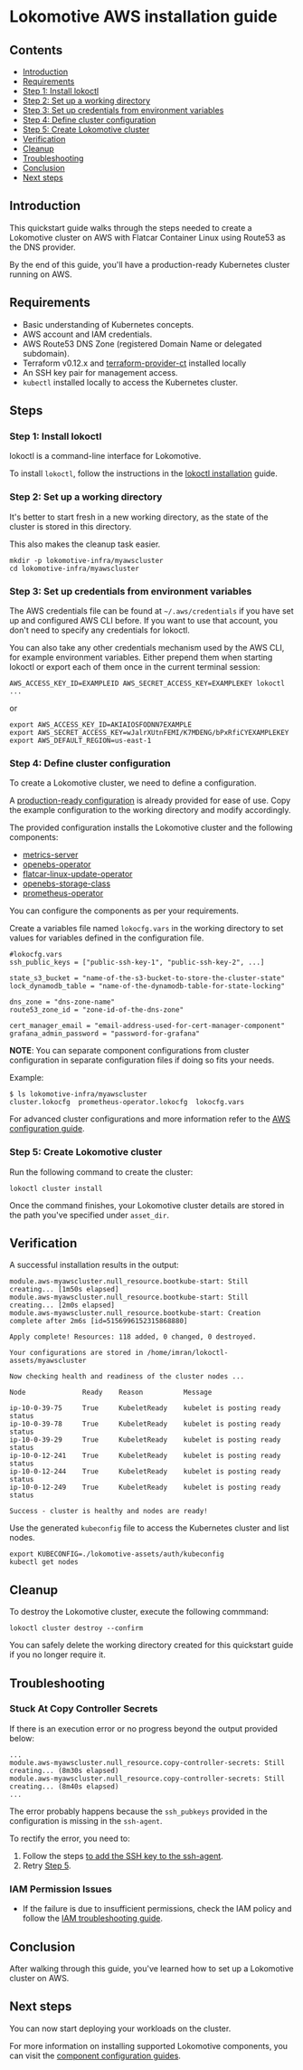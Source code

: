 # Lokomotive AWS installation guide

## Contents

* [Introduction](#introduction)
* [Requirements](#requirements)
* [Step 1: Install lokoctl](#step-1-install-lokoctl)
* [Step 2: Set up a working directory](#step-2-set-up-a-working-directory)
* [Step 3: Set up credentials from environment variables](#step-3-set-up-credentials-from-environment-variables)
* [Step 4: Define cluster configuration](#step-4-define-cluster-configuration)
* [Step 5: Create Lokomotive cluster](#step-5-create-lokomotive-cluster)
* [Verification](#verification)
* [Cleanup](#cleanup)
* [Troubleshooting](#troubleshooting)
* [Conclusion](#conclusion)
* [Next steps](#next-steps)

## Introduction

This quickstart guide walks through the steps needed to create a Lokomotive cluster on AWS with
Flatcar Container Linux using Route53 as the DNS provider.

By the end of this guide, you'll have a production-ready Kubernetes cluster running on AWS.

## Requirements

* Basic understanding of Kubernetes concepts.
* AWS account and IAM credentials.
* AWS Route53 DNS Zone (registered Domain Name or delegated subdomain).
* Terraform v0.12.x and [terraform-provider-ct](https://github.com/poseidon/terraform-provider-ct)
  installed locally
* An SSH key pair for management access.
* `kubectl` installed locally to access the Kubernetes cluster.

## Steps

### Step 1: Install lokoctl

lokoctl is a command-line interface for Lokomotive.

To install `lokoctl`, follow the instructions in the [lokoctl installation](../installer/lokoctl.md)
guide.

### Step 2: Set up a working directory

It's better to start fresh in a new working directory, as the state of the cluster is stored in this
directory.

This also makes the cleanup task easier.

```console
mkdir -p lokomotive-infra/myawscluster
cd lokomotive-infra/myawscluster
```

### Step 3: Set up credentials from environment variables

The AWS credentials file can be found at `~/.aws/credentials` if you have set up and configured AWS
CLI before. If you want to use that account, you don't need to specify any credentials for lokoctl.

You can also take any other credentials mechanism used by the AWS CLI, for example environment
variables. Either prepend them when starting lokoctl or export each of them once in the current
terminal session:

```console
AWS_ACCESS_KEY_ID=EXAMPLEID AWS_SECRET_ACCESS_KEY=EXAMPLEKEY lokoctl ...
```
or

```console
export AWS_ACCESS_KEY_ID=AKIAIOSFODNN7EXAMPLE
export AWS_SECRET_ACCESS_KEY=wJalrXUtnFEMI/K7MDENG/bPxRfiCYEXAMPLEKEY
export AWS_DEFAULT_REGION=us-east-1
```

### Step 4: Define cluster configuration

To create a Lokomotive cluster, we need to define a configuration.

A [production-ready configuration](../../examples/aws-production) is already provided for ease of
use. Copy the example configuration to the working directory and modify accordingly.

The provided configuration installs the Lokomotive cluster and the following components:

* [metrics-server](../configuration-guides/components/metrics-server.md)
* [openebs-operator](../configuration-guides/components/openebs-operator.md)
* [flatcar-linux-update-operator](../configuration-guides/components/flatcar-linux-upate-operator.md)
* [openebs-storage-class](../configuration-guides/components/openebs-storage-class.md)
* [prometheus-operator](../configuration-guides/components/prometheus-operator.md)

You can configure the components as per your requirements.

Create a variables file named `lokocfg.vars` in the working directory to set values for variables
defined in the configuration file.

```console
#lokocfg.vars
ssh_public_keys = ["public-ssh-key-1", "public-ssh-key-2", ...]

state_s3_bucket = "name-of-the-s3-bucket-to-store-the-cluster-state"
lock_dynamodb_table = "name-of-the-dynamodb-table-for-state-locking"

dns_zone = "dns-zone-name"
route53_zone_id = "zone-id-of-the-dns-zone"

cert_manager_email = "email-address-used-for-cert-manager-component"
grafana_admin_password = "password-for-grafana"
```

**NOTE**: You can separate component configurations from cluster configuration in separate
configuration files if doing so fits your needs.

Example:
```console
$ ls lokomotive-infra/myawscluster
cluster.lokocfg  prometheus-operator.lokocfg  lokocfg.vars
```

For advanced cluster configurations and more information refer to the [AWS configuration
guide](../configuration-guides/platforms/aws.md).

### Step 5: Create Lokomotive cluster

Run the following command to create the cluster:

```console
lokoctl cluster install
```
Once the command finishes, your Lokomotive cluster details are stored in the path you've specified
under `asset_dir`.

## Verification

A successful installation results in the output:

```console
module.aws-myawscluster.null_resource.bootkube-start: Still creating... [1m50s elapsed]
module.aws-myawscluster.null_resource.bootkube-start: Still creating... [2m0s elapsed]
module.aws-myawscluster.null_resource.bootkube-start: Creation complete after 2m6s [id=5156996152315868880]

Apply complete! Resources: 118 added, 0 changed, 0 destroyed.

Your configurations are stored in /home/imran/lokoctl-assets/myawscluster

Now checking health and readiness of the cluster nodes ...

Node              Ready    Reason          Message

ip-10-0-39-75     True     KubeletReady    kubelet is posting ready status
ip-10-0-39-78     True     KubeletReady    kubelet is posting ready status
ip-10-0-39-29     True     KubeletReady    kubelet is posting ready status
ip-10-0-12-241    True     KubeletReady    kubelet is posting ready status
ip-10-0-12-244    True     KubeletReady    kubelet is posting ready status
ip-10-0-12-249    True     KubeletReady    kubelet is posting ready status

Success - cluster is healthy and nodes are ready!
```

Use the generated `kubeconfig` file to access the Kubernetes cluster and list nodes.

```console
export KUBECONFIG=./lokomotive-assets/auth/kubeconfig
kubectl get nodes
```

## Cleanup

To destroy the Lokomotive cluster, execute the following commmand:

```console
lokoctl cluster destroy --confirm
```

You can safely delete the working directory created for this quickstart guide if you no longer
require it.

## Troubleshooting

### Stuck At Copy Controller Secrets

If there is an execution error or no progress beyond the output provided below:

```console
...
module.aws-myawscluster.null_resource.copy-controller-secrets: Still creating... (8m30s elapsed)
module.aws-myawscluster.null_resource.copy-controller-secrets: Still creating... (8m40s elapsed)
...
```

The error probably happens because the `ssh_pubkeys` provided in the configuration is missing in the
`ssh-agent`.

To rectify the error, you need to:

1. Follow the steps [to add the SSH key to the
   ssh-agent](https://help.github.com/en/github/authenticating-to-github/generating-a-new-ssh-key-and-adding-it-to-the-ssh-agent#adding-your-ssh-key-to-the-ssh-agent).
2. Retry [Step 5](#step-5-create-lokomotive-cluster).

### IAM Permission Issues

  * If the failure is due to insufficient permissions, check the IAM policy and follow the [IAM troubleshooting guide](https://docs.aws.amazon.com/IAM/latest/UserGuide/troubleshoot.html).

## Conclusion

After walking through this guide, you've learned how to set up a Lokomotive cluster on AWS.

## Next steps

You can now start deploying your workloads on the cluster.

For more information on installing supported Lokomotive components, you can visit the [component
configuration guides](../configuration-guides/components).
